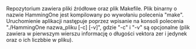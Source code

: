 Repozytorium zawiera pliki źródłowe oraz plik Makefile.
Plik binarny o nazwie HammingOne jest kompilowany po wywołaniu polecenia "make".
Uruchomienie aplikacji następuje poprzez wpisanie na konsoli polecenia "./HammingOne nazwa_pliku [-c] [-v]", gdzie
"-c" i "-v" są opcjonalne (plik zawiera w pierwszym wierszu informację o długości vektora zer i jedynek oraz o ich liczbbie w pliku).
